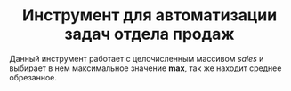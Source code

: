 # <center> Инструмент для автоматизации задач отдела продаж
Данный инструмент работает с целочисленным массивом *sales* и 
выбирает в нем максимальное значение **max**, так же находит среднее обрезанное.
